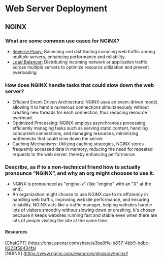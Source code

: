 # Web Server Deployment

## NGINX    

### What are some common use cases for NGINX?
- <u> Reverse Proxy:</u> Balancing and distributing incoming web traffic among multiple servers, enhancing performance and reliability.
- <u> Load Balancer:</u> Distributing incoming network or application traffic across multiple servers to optimize resource utilization and prevent overloading
### How does NGINX handle tasks that could slow down the web server?
- Efficient Event-Driven Architecture: NGINX uses an event-driven model, allowing it to handle numerous connections simultaneously without creating new threads for each connection, thus reducing resource overhead.
- Optimized Processing: NGINX employs asynchronous processing, efficiently managing tasks such as serving static content, handling concurrent connections, and managing resources, minimizing bottlenecks that could slow down the server.
- Caching Mechanisms: Utilizing caching strategies, NGINX stores frequently accessed data in memory, reducing the need for repeated requests to the web server, thereby enhancing performance.

### Describe, as if to a non-technical friend how to actually pronounce “NGINX”, and why an org might chooose to use it.
- NGINX is pronounced as "engine-x" (like "engine" with an "X" at the end).
- An organization might choose to use NGINX due to its efficiency in handling web traffic, improving website performance, and ensuring reliability. NGINX acts like a traffic manager, helping websites handle lots of visitors smoothly without slowing down or crashing. It's chosen because it keeps websites running fast and stable even when there are lots of people visiting the site at the same time.

#### Resources
[ChatGPT] (https://chat.openai.com/share/a3ba0ffe-b837-4bb9-bdbc-8223f58434fa) <br>
[NGINX] (https://www.nginx.com/resources/glossary/nginx/)